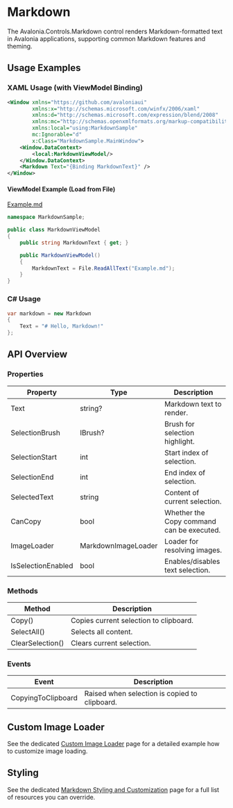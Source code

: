 # Markdown

The Avalonia.Controls.Markdown control renders Markdown-formatted text in Avalonia applications, supporting common Markdown features and theming.

## Usage Examples

### XAML Usage (with ViewModel Binding)

```xml
<Window xmlns="https://github.com/avaloniaui"
        xmlns:x="http://schemas.microsoft.com/winfx/2006/xaml"
        xmlns:d="http://schemas.microsoft.com/expression/blend/2008"
        xmlns:mc="http://schemas.openxmlformats.org/markup-compatibility/2006"
        xmlns:local="using:MarkdownSample"
        mc:Ignorable="d"
        x:Class="MarkdownSample.MainWindow">
    <Window.DataContext>
        <local:MarkdownViewModel/>
    </Window.DataContext>
    <Markdown Text="{Binding MarkdownText}" />
</Window>
```

#### ViewModel Example (Load from File)

[Example.md](./Example.md)

```csharp
namespace MarkdownSample;

public class MarkdownViewModel
{
    public string MarkdownText { get; }

    public MarkdownViewModel()
    {
        MarkdownText = File.ReadAllText("Example.md");
    }
}
```

### C# Usage

```csharp
var markdown = new Markdown
{
    Text = "# Hello, Markdown!"
};
```

## API Overview

### Properties

| Property           | Type                        | Description                                              |
|--------------------|-----------------------------|----------------------------------------------------------|
| Text               | string?                     | Markdown text to render.                                 |
| SelectionBrush     | IBrush?                     | Brush for selection highlight.                           |
| SelectionStart     | int                         | Start index of selection.                                |
| SelectionEnd       | int                         | End index of selection.                                  |
| SelectedText       | string                      | Content of current selection.                            |
| CanCopy            | bool                        | Whether the Copy command can be executed.                |
| ImageLoader        | MarkdownImageLoader         | Loader for resolving images.                             |
| IsSelectionEnabled | bool                        | Enables/disables text selection.                         |

### Methods

| Method         | Description                                  |
|----------------|----------------------------------------------|
| Copy()         | Copies current selection to clipboard.        |
| SelectAll()    | Selects all content.                         |
| ClearSelection()| Clears current selection.                    |

### Events

| Event                | Description                                 |
|----------------------|---------------------------------------------|
| CopyingToClipboard   | Raised when selection is copied to clipboard.|

## Custom Image Loader

See the dedicated [Custom Image Loader](custom-image-loader.md) page for a detailed example how to customize image loading.

## Styling

See the dedicated [Markdown Styling and Customization](styling.md) page for a full list of resources you can override.
